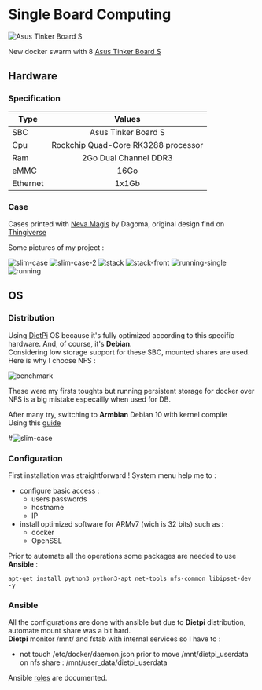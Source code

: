 # Single Board Computing
![Asus Tinker Board S](../pictures/asus-tinker-logo.png)

New docker swarm with 8 [Asus Tinker Board S](https://www.asus.com/us/Single-Board-Computer/Tinker-Board-S/)  
  
## Hardware
  
### Specification
  
| Type | Values |
|----------|:---------:|
| SBC | Asus Tinker Board S |
| Cpu | Rockchip Quad-Core RK3288 processor |
| Ram | 2Go Dual Channel DDR3 |
| eMMC | 16Go |
| Ethernet | 1x1Gb |
  
### Case
  
Cases printed with [Neva Magis](https://dagoma.fr/neva-magis.html) by Dagoma, original design find on [Thingiverse](https://www.thingiverse.com/thing:3352189)  
  
Some pictures of my project :  

![slim-case](../pictures/SBC/hardware/slim-case.png)
![slim-case-2](../pictures/SBC/hardware/slim-case-2.png)
![stack](../pictures/SBC/hardware/stack.png)
![stack-front](../pictures/SBC/hardware/stack-front.png)
![running-single](../pictures/SBC/hardware/running-single.png)
![running](../pictures/SBC/hardware/running.png)
  
## OS
### Distribution

Using [DietPi](https://dietpi.com/) OS because it's fully optimized according to this specific hardware. And, of course, it's **Debian**.  
Considering low storage support for these SBC, mounted shares are used. Here is why I choose NFS :  
  
![benchmark](../pictures/SBC/benchmark.png)  
  
These were my firsts toughts but running persistent storage for docker over NFS is a big mistake especailly when used for DB.  
  
After many try, switching to **Armbian** Debian 10 with kernel compile  
Using this [guide](https://docs.armbian.com/Developer-Guide_Build-Preparation/)  
  
#![slim-case](../pictures/SBC/hardware/slim-case.png)

### Configuration
First installation was straightforward ! System menu help me to :
* configure basic access :
  * users passwords
  * hostname
  * IP
* install optimized software for ARMv7 (wich is 32 bits) such as :  
  * docker
  * OpenSSL
  
Prior to automate all the operations some packages are needed to use **Ansible** :  
```
apt-get install python3 python3-apt net-tools nfs-common libipset-dev -y
```

### Ansible
All the configurations are done with ansible but due to **Dietpi** distribution, automate mount share was a bit hard.  
**Dietpi** monitor /mnt/ and fstab with internal services so I have to :  
* not touch /etc/docker/daemon.json prior to move /mnt/dietpi_userdata on nfs share : /mnt/user_data/dietpi_userdata

Ansible [roles](roles/README.md) are documented.